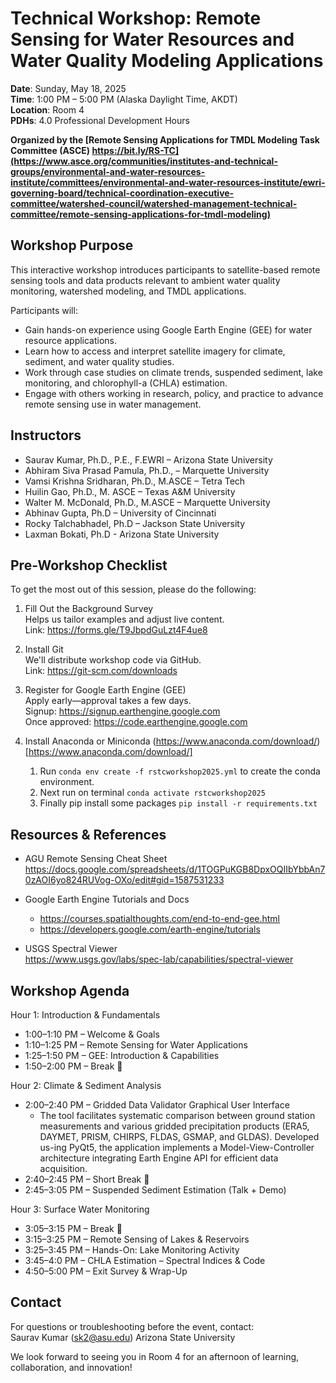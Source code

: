 # Technical Workshop: Remote Sensing for Water Resources and Water Quality Modeling Applications

**Date**: Sunday, May 18, 2025  
**Time**: 1:00 PM – 5:00 PM (Alaska Daylight Time, AKDT)  
**Location**: Room 4  
**PDHs**: 4.0 Professional Development Hours  

**Organized by the [Remote Sensing Applications for TMDL Modeling Task Committee (ASCE) https://bit.ly/RS-TC](https://www.asce.org/communities/institutes-and-technical-groups/environmental-and-water-resources-institute/committees/environmental-and-water-resources-institute/ewri-governing-board/technical-coordination-executive-committee/watershed-council/watershed-management-technical-committee/remote-sensing-applications-for-tmdl-modeling)**

## Workshop Purpose

This interactive workshop introduces participants to satellite-based remote sensing tools and data products relevant to ambient water quality monitoring, watershed modeling, and TMDL applications.

Participants will:
- Gain hands-on experience using Google Earth Engine (GEE) for water resource applications.
- Learn how to access and interpret satellite imagery for climate, sediment, and water quality studies.
- Work through case studies on climate trends, suspended sediment, lake monitoring, and chlorophyll-a (CHLA) estimation.
- Engage with others working in research, policy, and practice to advance remote sensing use in water management.

## Instructors

- Saurav Kumar, Ph.D., P.E., F.EWRI – Arizona State University
- Abhiram Siva Prasad Pamula, Ph.D.,  – Marquette University  
- Vamsi Krishna Sridharan, Ph.D., M.ASCE – Tetra Tech  
- Huilin Gao, Ph.D., M. ASCE – Texas A&M University  
- Walter M. McDonald, Ph.D., M.ASCE – Marquette University  
- Abhinav Gupta, Ph.D – University of Cincinnati
- Rocky Talchabhadel, Ph.D – Jackson State University  
- Laxman Bokati, Ph.D - Arizona State University

## Pre-Workshop Checklist

To get the most out of this session, please do the following:

1. Fill Out the Background Survey  
   Helps us tailor examples and adjust live content.  
   Link: https://forms.gle/T9JbpdGuLzt4F4ue8

2. Install Git  
   We'll distribute workshop code via GitHub.  
   Link: https://git-scm.com/downloads

3. Register for Google Earth Engine (GEE)  
   Apply early—approval takes a few days.  
   Signup: https://signup.earthengine.google.com  
   Once approved: https://code.earthengine.google.com

4. Install Anaconda or Miniconda (https://www.anaconda.com/download/)[https://www.anaconda.com/download/]
   1. Run `conda env create -f rstcworkshop2025.yml` to create the conda environment.
   2. Next run on terminal  `conda activate rstcworkshop2025`
   3. Finally pip install some packages `pip install -r requirements.txt`

## Resources & References

- AGU Remote Sensing Cheat Sheet  
  https://docs.google.com/spreadsheets/d/1TOGPuKGB8DpxOQIIbYbbAn70zAOI6yo824RUVog-OXo/edit#gid=1587531233

- Google Earth Engine Tutorials and Docs  
  - https://courses.spatialthoughts.com/end-to-end-gee.html  
  - https://developers.google.com/earth-engine/tutorials

- USGS Spectral Viewer  
  https://www.usgs.gov/labs/spec-lab/capabilities/spectral-viewer

## Workshop Agenda

Hour 1: Introduction & Fundamentals  
- 1:00–1:10 PM – Welcome & Goals  
- 1:10–1:25 PM – Remote Sensing for Water Applications  
- 1:25–1:50 PM – GEE: Introduction & Capabilities  
- 1:50–2:00 PM – Break 🍱

Hour 2: Climate & Sediment Analysis  
- 2:00–2:40 PM – Gridded Data Validator Graphical User Interface
  - The tool facilitates systematic comparison between ground station measurements and various gridded precipitation products (ERA5, DAYMET, PRISM, CHIRPS, FLDAS, GSMAP, and GLDAS). Developed us-ing PyQt5, the application implements a Model-View-Controller architecture integrating Earth Engine API for efficient data acquisition.
- 2:40–2:45 PM – Short Break 🍩
- 2:45–3:05 PM – Suspended Sediment Estimation (Talk + Demo)

Hour 3: Surface Water Monitoring  
- 3:05–3:15 PM – Break 🍕 
- 3:15–3:25 PM – Remote Sensing of Lakes & Reservoirs  
- 3:25–3:45 PM – Hands-On: Lake Monitoring Activity  
- 3:45–4:0 PM – CHLA Estimation – Spectral Indices & Code  
- 4:50–5:00 PM – Exit Survey & Wrap-Up



## Contact

For questions or troubleshooting before the event, contact:  
Saurav Kumar  (sk2@asu.edu)
Arizona State University

We look forward to seeing you in Room 4 for an afternoon of learning, collaboration, and innovation!
